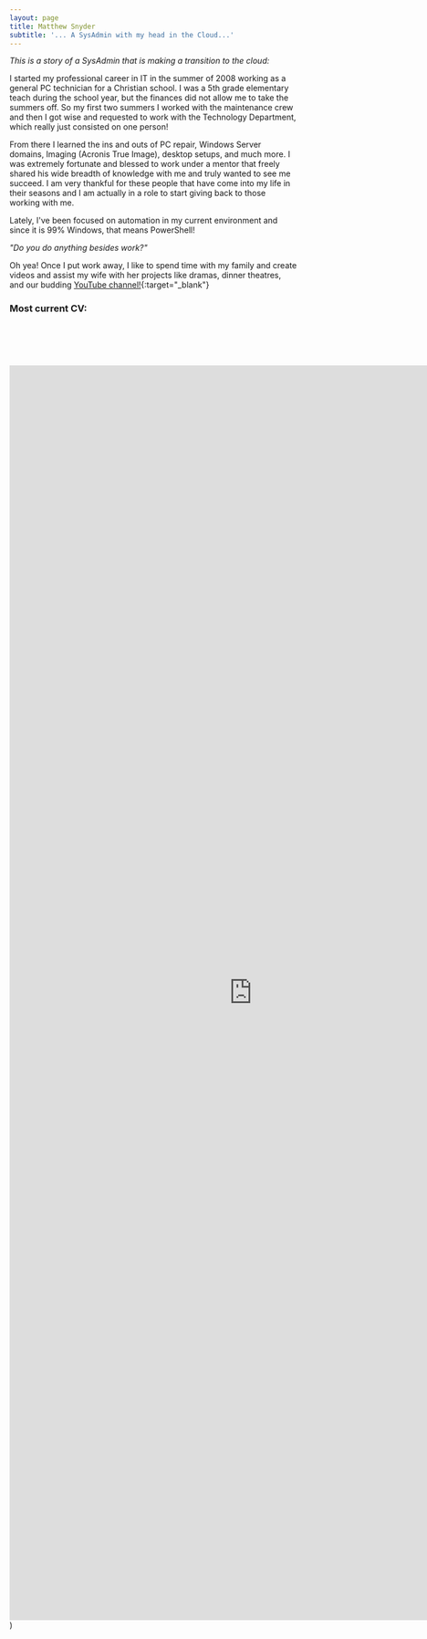 ```yaml
---
layout: page
title: Matthew Snyder
subtitle: '... A SysAdmin with my head in the Cloud...'
---
```


_This is a story of a SysAdmin that is making a transition to the cloud:_

I started my professional career in IT in the summer of 2008 working as a general PC technician for a Christian school. I was a 5th grade elementary teach during the school year, but the finances did not allow me to take the summers off. So my first two summers I worked with the maintenance crew and then I got wise and requested to work with the Technology Department, which really just consisted on one person! 

From there I learned the ins and outs of PC repair, Windows Server domains, Imaging (Acronis True Image), desktop setups, and much more. I was extremely fortunate and blessed to work under a mentor that freely shared his wide breadth of knowledge with me and truly wanted to see me succeed. I am very thankful for these people that have come into my life in their seasons and I am actually in a role to start giving back to those working with me.

Lately, I've been focused on automation in my current environment and since it is 99% Windows, that means PowerShell!

_"Do you do anything besides work?"_

Oh yea! Once I put work away, I like to spend time with my family and create videos and assist my wife with her projects like dramas, dinner theatres, and our budding [YouTube channel!](https://www.youtube.com/channel/UCm4noLQPc1IgZlZMNf2uEYg){:target="_blank"}

### Most current CV:
<div style="text-align: center; margin-top: 90px;">
  <iframe src="https://geeklifenow.github.io/files/MatthewSnyder-ITResume.pdf" scrolling="no" width="850px" height="2200px" frameBorder="0"></iframe>
</div>)
